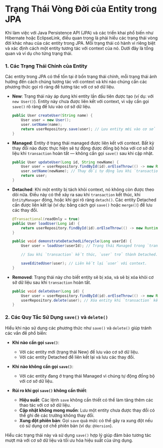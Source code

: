 
# Trạng Thái Vòng Đời của Entity trong JPA

Khi làm việc với Java Persistence API (JPA) và các triển khai phổ biến như Hibernate hoặc EclipseLink, điều quan trọng là phải hiểu các trạng thái vòng đời khác nhau của các entity trong JPA. Mỗi trạng thái có hành vi riêng biệt và xác định cách một entity tương tác với context của nó. Dưới đây là tổng quan và ví dụ cho từng trạng thái.

### 1. Các Trạng Thái Chính của Entity

Các entity trong JPA có thể tồn tại ở bốn trạng thái chính, mỗi trạng thái ảnh hưởng đến cách chúng tương tác với context và khi nào chúng cần các phương thức gọi rõ ràng để tương tác với cơ sở dữ liệu.

- **New**: Trạng thái này áp dụng khi entity lần đầu tiên được tạo (ví dụ: với `new User()`). Entity này chưa được liên kết với context, vì vậy cần gọi `save()` rõ ràng để lưu vào cơ sở dữ liệu.
  ```java
  public User createUser(String name) {
      User user = new User();
      user.setName(name);
      return userRepository.save(user); // Lưu entity mới vào cơ sở dữ liệu.
  }
  ```

- **Managed**: Entity ở trạng thái managed được liên kết với context. Bất kỳ thay đổi nào được thực hiện sẽ tự động được đồng bộ hóa với cơ sở dữ liệu khi `transaction` hoàn tất — không cần gọi `save()` sau khi cập nhật.
  ```java
  public User updateUser(Long id, String newName) {
      User user = userRepository.findById(id).orElseThrow(() -> new RuntimeException("User not found"));
      user.setName(newName); // Thay đổi tự động lưu khi `transaction` kết thúc.
      return user;
  }
  ```

- **Detached**: Khi một entity bị tách khỏi context, nó không còn được theo dõi nữa. Điều này có thể xảy ra sau khi `transaction` kết thúc, khi `EntityManager` đóng, hoặc khi gọi rõ ràng `detach()`. Các entity Detached cần được liên kết lại (ví dụ: bằng cách gọi `save()` hoặc `merge()`) để lưu các thay đổi.
  ```java
  @Transactional(readOnly = true)
  public User loadUser(Long id) {
      return userRepository.findById(id).orElseThrow(() -> new RuntimeException("User not found"));
  }

  public void demonstrateDetachedLifecycle(Long userId) {
      User user = loadUser(userId); // Trạng thái Managed trong `transaction`.

      // Sau khi `transaction` kết thúc, `user` trở thành Detached.

      saveEditedUser(user); // Liên kết lại `user` với context.
  }
  ```

- **Removed**: Trạng thái này cho biết entity sẽ bị xóa, và sẽ bị xóa khỏi cơ sở dữ liệu sau khi `transaction` hoàn tất.
  ```java
  public void deleteUser(Long id) {
      User user = userRepository.findById(id).orElseThrow(() -> new RuntimeException("User not found"));
      userRepository.delete(user); // Xóa entity khi `transaction` kết thúc.
  }
  ```

### 2. Các Quy Tắc Sử Dụng `save()` và `delete()`

Hiểu khi nào sử dụng các phương thức như `save()` và `delete()` giúp tránh các vấn đề phổ biến:

- **Khi nào cần gọi `save()`**:
    - Với các entity mới (trạng thái New) để lưu vào cơ sở dữ liệu.
    - Với các entity Detached để liên kết lại và lưu các thay đổi.

- **Khi nào không cần gọi `save()`**:
    - Với các entity đang ở trạng thái Managed vì chúng tự động đồng bộ với cơ sở dữ liệu.

- **Rủi ro khi gọi `save()` không cần thiết**:
    - **Hiệu suất**: Các lệnh `save` không cần thiết có thể làm tăng thêm các thao tác với cơ sở dữ liệu.
    - **Cập nhật không mong muốn**: Lưu một entity chưa được thay đổi có thể ghi đè các trường không thay đổi.
    - **Xung đột phiên bản**: Gọi `save` quá mức có thể gây ra xung đột nếu có sử dụng cơ chế phiên bản (ví dụ: `@Version`).

Hiểu các trạng thái này và sử dụng `save()` hợp lý giúp đảm bảo tương tác mượt mà với cơ sở dữ liệu và tối ưu hóa hiệu suất của ứng dụng.
